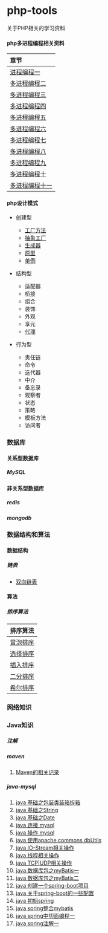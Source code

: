 # php-tools
关于PHP相关的学习资料

#### php多进程编程相关资料

|章节|
|:----|
|[进程编程一](./php/process/php-process.md)|
|[多进程编程二](./php/process/php-process2.md)|
|[多进程编程三](./php/process/php-process3.md)|
|[多进程编程四](./php/process/php-process4.md)|
|[多进程编程五](./php/process/php-process5.md)|
|[多进程编程六](./php/process/php-process6.md)|
|[多进程编程七](./php/process/php-process(七).md)|
|[多进程编程八](./php/process/php-process(八).md)|
|[多进程编程九](./php/process/php-process(九).md)|
|[多进程编程十](./php/process/php-process(十).md)|
|[多进程编程十一](./php/process/php-process11.md)|

#### php设计模式

* 创建型
  * [工厂方法](./php/design-patterns/creational-patterns/FactoryMethod.md)
  * [抽象工厂](./php/design-patterns/creational-patterns/abstract-factory.md)
  * [生成器](./php/design-patterns/creational-patterns/builder.md)
  * [原型](./php/design-patterns/creational-patterns/prototype.md)
  * [单例](./php/design-patterns/creational-patterns/singleton.md)

* 结构型
  * 适配器
  * 桥接
  * 组合
  * 装饰
  * 外观
  * 享元
  * [代理](./php/design-patterns/structural-patterns/proxy.md)
  
* 行为型
  * 责任链
  * 命令
  * 迭代器
  * 中介
  * 备忘录
  * 观察者
  * 状态
  * 策略
  * 模板方法
  * 访问者

### 数据库

#### 关系型数据库

##### MySQL

#### 非关系型数据库

##### redis

##### mongodb

### 数据结构和算法

#### 数据结构

##### 链表

* [双向链表](./data-structure-and-algorithm/data-structure/list/linked-list.md)

#### 算法

##### 排序算法

|排序算法|
|:----:|
|[冒泡排序](./data-structure-and-algorithm/algorithm/sort/bubble-sort.md)|
|[选择排序](./data-structure-and-algorithm/algorithm/sort/select-sort.md)|
|[插入排序](./data-structure-and-algorithm/algorithm/sort/insert-sort.md)|
|[二分排序](./data-structure-and-algorithm/algorithm/sort/binary-sort.md)|
|[希尔排序](./data-structure-and-algorithm/algorithm/sort/shell-sort.md)|

### 网络知识


### Java知识

##### 注解
##### maven

1. [Maven的相关记录](./java/maven/maven.md)

##### java-mysql

1. [java 基础之包装类装箱拆箱](./java/basics/wrappers/Wrappers.md)
2. [java 基础之String](./java/basics/string/String.md)
2. [java 基础之Date](./java/basics/date/Date.md)
3. [java 连接 mysql](./java/mysql/conn.md)
4. [java 操作 mysql](./java/mysql/select.md) 
5. [java 使用apache commons dbUtils](./java/mysql/apache-commons-db-utils.md) 
6. [java IO-Stream相关操作](./java/io/io.md) 
7. [java 线程相关操作](./java/thread-network/Thread.md) 
8. [java TCP|UDP相关操作](./java/thread-network/Network.md) 
9. [java 数据库包之myBatis一](./java/mybatis/mybatis.md) 
10. [java 数据库包之myBatis二](./java/mybatis/mybatis.md) 
11. [java 创建一个spring-boot项目](./java/spring-boot/init-spring-boot/create-spring-boot.md) 
12. [java 关于spring-boot的一些配置](./java/spring-boot/config/spring-boot-config.md) 
13. [java 初始spring](./java/spring/web-mvc/web.md)
14. [java spring整合mybatis](./java/spring/spring-mybatis/spring-mybatis.md)
15. [java spring中切面编程一](./java/spring/aop/aop.md)
16. [java spring注解一](./java/spring/annotation/annotation.md)
